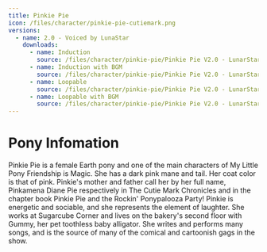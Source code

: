 ```yaml
---
title: Pinkie Pie
icon: /files/character/pinkie-pie-cutiemark.png
versions:
  - name: 2.0 - Voiced by LunaStar
    downloads:
      - name: Induction
        source: /files/character/pinkie-pie/Pinkie Pie V2.0 - LunarStar - Inducer - NoBGM.mp3
      - name: Induction with BGM
        source: /files/character/pinkie-pie/Pinkie Pie V2.0 - LunarStar - Inducer - BGM.mp3
      - name: Loopable
        source: /files/character/pinkie-pie/Pinkie Pie V2.0 - LunarStar - Loop - NoBGM.mp3
      - name: Loopable with BGM
        source: /files/character/pinkie-pie/Pinkie Pie V2.0 - LunarStar - Loop - BGM.mp3
---
```


# Pony Infomation

Pinkie Pie is a female Earth pony and one of the main characters of My Little Pony Friendship is Magic. She has a dark pink mane and tail. Her coat color is that of pink. Pinkie's mother and father call her by her full name, Pinkamena Diane Pie respectively in The Cutie Mark Chronicles and in the chapter book Pinkie Pie and the Rockin' Ponypalooza Party! Pinkie is energetic and sociable, and she represents the element of laughter. She works at Sugarcube Corner and lives on the bakery's second floor with Gummy, her pet toothless baby alligator. She writes and performs many songs, and is the source of many of the comical and cartoonish gags in the show.
